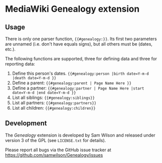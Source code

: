 # MediaWiki Genealogy extension

## Usage

There is only one parser function, `{{#genealogy:}}`.
Its first two parameters are unnamed (i.e. don't have equals signs), but all
others must be (dates, etc.).

The following functions are supported, three for defining data and three for
reporting data:

1. Define this person's dates.
  `{{#genealogy:person |birth date=Y-m-d |death date=Y-m-d }}`
2. Define a parent:
   `{{#genealogy:parent | Page Name Here }}`
3. Define a partner:
   `{{#genealogy:partner | Page Name Here |start date=Y-m-d |end date=Y-m-d }}`
4. List all siblings:
   `{{#genealogy:siblings}}`
5. List all partners:
   `{{#genealogy:partners}}`
6. List all children:
   `{{#genealogy:children}}`

## Development

The *Genealogy* extension is developed by Sam Wilson and released under version
3 of the GPL (see `LICENSE.txt` for details).

Please report all bugs via the GitHub issue tracker at
https://github.com/samwilson/Genealogy/issues
